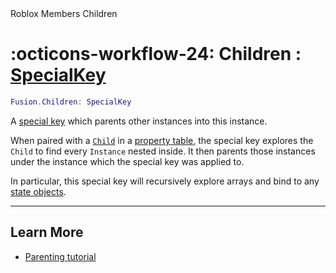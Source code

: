 <nav class="fusiondoc-api-breadcrumbs">
	<span>Roblox</span>
	<span>Members</span>
	<span>Children</span>
</nav>

<h1 class="fusiondoc-api-header" markdown>
	<span class="fusiondoc-api-icon" markdown>:octicons-workflow-24:</span>
	<span class="fusiondoc-api-name">Children</span>
	<span class="fusiondoc-api-type">
		: <a href="../../types/specialkey">SpecialKey</a>
	</span>
</h1>

```Lua
Fusion.Children: SpecialKey
```

A [special key](../../types/specialkey) which parents other instances into this
instance.

When paired with a [`Child`](../../types/child) in a 
[property table](../../types/propertytable), the special key explores the
`Child` to find every `Instance` nested inside. It then parents those instances
under the instance which the special key was applied to.

In particular, this special key will recursively explore arrays and bind to any
[state objects](../../../state/types/stateobject).

-----

## Learn More

- [Parenting tutorial](../../../../tutorials/roblox/parenting)